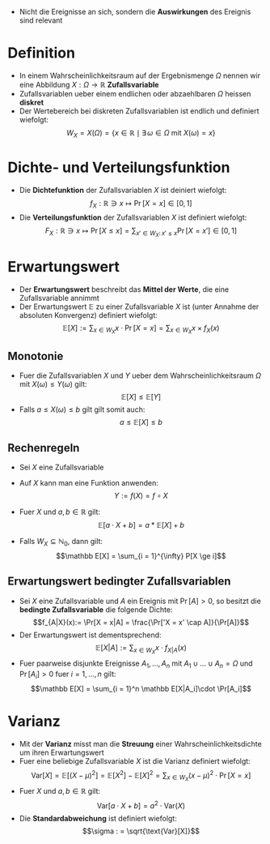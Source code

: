 - Nicht die Ereignisse an sich, sondern die **Auswirkungen** des Ereignis sind relevant
# Definition
- In einem Wahrscheinlichkeitsraum auf der Ergebnismenge $\Omega$ nennen wir eine Abbildung $X: \Omega \to \mathbb R$ **Zufallsvariable**
- Zufallsvariablen ueber einem endlichen oder abzaehlbaren $\Omega$ heissen **diskret**
- Der Wertebereich bei diskreten Zufallsvariablen ist endlich und definiert wiefolgt: 
$$W_X = X(\Omega) = \{x \in \mathbb R \mid \exists \, \omega \in \Omega \text{ mit } X(\omega) = x\}$$
# Dichte- und Verteilungsfunktion
- Die **Dichtefunktion** der Zufallsvariablen $X$ ist deiniert wiefolgt:
$$f_X: \mathbb R \ni x \mapsto \Pr[X = x] \in [0, 1]$$
- Die **Verteilungsfunktion** der Zufallsvariablen $X$ ist definiert wiefolgt: 
$$F_X: \mathbb R \ni x \mapsto \Pr[X \le x] = \sum_{x' \in W_X: \, x' \le x}\Pr[X = x'] \in [0, 1]$$
# Erwartungswert
- Der **Erwartungswert** beschreibt das **Mittel der Werte**, die eine Zufallsvariable annimmt
- Der Erwartungswert $\mathbb E$ zu einer Zufallsvariable $X$ ist (unter Annahme der absoluten Konvergenz) definiert wiefolgt: 
$$\mathbb E[X]:= \sum_{x \in W_X} x \cdot \Pr[X = x] = \sum_{x \in W_X} x \times f_X(x)$$
## Monotonie
- Fuer die Zufallsvariablen $X$ und $Y$ ueber dem Wahrscheinlichkeitsraum $\Omega$ mit $X(\omega) \le Y(\omega)$ gilt: 
$$\mathbb E [X] \le \mathbb E[Y]$$
- Falls $a \le X(\omega) \le b$ gilt gilt somit auch:
$$a \le \mathbb E[X]\le b$$
## Rechenregeln
- Sei $X$ eine Zufallsvariable
- Auf $X$ kann man eine Funktion anwenden: 
$$Y := f(X) = f \circ X$$
- Fuer $X$ und $a, b \in \mathbb R$ gilt: 
$$\mathbb E[a \cdot X + b] = a * \mathbb E[X] + b$$

- Falls $W_X \subseteq \mathbb N_0$, dann gilt: 
$$\mathbb E[X] = \sum_{i = 1}^{\infty} P[X \ge i]$$
## Erwartungswert bedingter Zufallsvariablen
- Sei $X$ eine Zufallsvariable und $A$ ein Ereignis mit $\Pr[A] >0$, so besitzt die **bedingte Zufallsvariable** die folgende Dichte:
$$f_{A|X}(x):= \Pr[X = x|A] = \frac{\Pr['X = x' \cap A]}{\Pr[A]}$$
- Der Erwartungswert ist dementsprechend: 
$$\mathbb E[X|A] := \sum_{x \in W_X}x \cdot f_{X|A}(x)$$
- Fuer paarweise disjunkte Ereignisse $A_1,...,A_n$ mit $A_1\cup ...\cup A_n = \Omega$ und $\Pr[A_i] > 0$ fuer $i = 1,...,n$ gilt: 
$$\mathbb E[X] = \sum_{i = 1}^n \mathbb E[X|A_i]\cdot \Pr[A_i]$$
# Varianz
- Mit der **Varianz** misst man die **Streuung** einer Wahrscheinlichkeitsdichte um ihren Erwartungswert
- Fuer eine beliebige Zufallsvariable $X$ ist die Varianz definiert wiefolgt: 
$$\text{Var}[X] = \mathbb E[(X - \mu)^2] = \mathbb E[X^2] - \mathbb E[X]^2 = \sum_{x \in W_X}(x - \mu)^2\cdot \Pr[X = x]$$
- Fuer $X$ und $a, b \in \mathbb R$ gilt: 
$$\text{Var}[a \cdot X + b] = a^2 \cdot \text{Var}(X)$$
- Die **Standardabweichung** ist definiert wiefolgt: 
$$\sigma : = \sqrt{\text{Var}[X]}$$